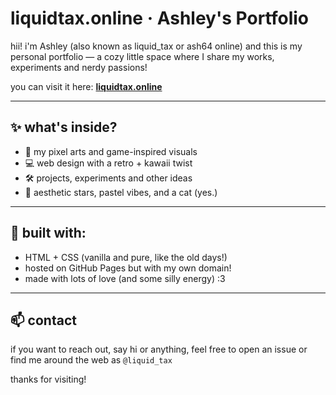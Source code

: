 # liquidtax.online · Ashley's Portfolio

hii! i'm Ashley (also known as liquid_tax or ash64 online) and this is my personal portfolio — a cozy little space where I share my works, experiments and nerdy passions!

you can visit it here: **[liquidtax.online](https://liquidtax.online)**

---

## ✨ what's inside?

- 🎨 my pixel arts and game-inspired visuals  
- 💻 web design with a retro + kawaii twist  
- 🛠️ projects, experiments and other ideas  
- 🌌 aesthetic stars, pastel vibes, and a cat (yes.)

---

## 🧪 built with:

- HTML + CSS (vanilla and pure, like the old days!)  
- hosted on GitHub Pages but with my own domain!
- made with lots of love (and some silly energy) :3

---

## 📫 contact

if you want to reach out, say hi or anything, feel free to open an issue or find me around the web as `@liquid_tax`

thanks for visiting!
